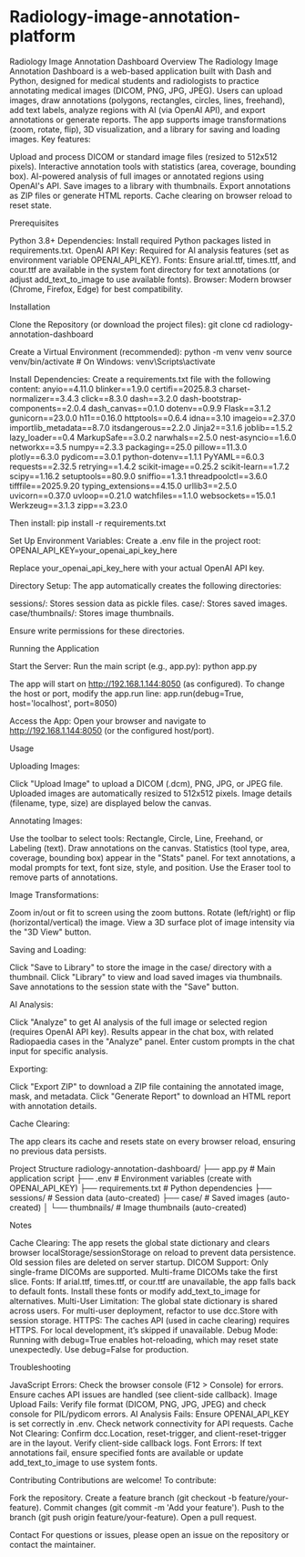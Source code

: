 # Radiology-image-annotation-platform

Radiology Image Annotation Dashboard
Overview
The Radiology Image Annotation Dashboard is a web-based application built with Dash and Python, designed for medical students and radiologists to practice annotating medical images (DICOM, PNG, JPG, JPEG). Users can upload images, draw annotations (polygons, rectangles, circles, lines, freehand), add text labels, analyze regions with AI (via OpenAI API), and export annotations or generate reports. The app supports image transformations (zoom, rotate, flip), 3D visualization, and a library for saving and loading images.
Key features:

Upload and process DICOM or standard image files (resized to 512x512 pixels).
Interactive annotation tools with statistics (area, coverage, bounding box).
AI-powered analysis of full images or annotated regions using OpenAI's API.
Save images to a library with thumbnails.
Export annotations as ZIP files or generate HTML reports.
Cache clearing on browser reload to reset state.

Prerequisites

Python 3.8+
Dependencies: Install required Python packages listed in requirements.txt.
OpenAI API Key: Required for AI analysis features (set as environment variable OPENAI_API_KEY).
Fonts: Ensure arial.ttf, times.ttf, and cour.ttf are available in the system font directory for text annotations (or adjust add_text_to_image to use available fonts).
Browser: Modern browser (Chrome, Firefox, Edge) for best compatibility.

Installation

Clone the Repository (or download the project files):
git clone <repository-url>
cd radiology-annotation-dashboard


Create a Virtual Environment (recommended):
python -m venv venv
source venv/bin/activate  # On Windows: venv\Scripts\activate


Install Dependencies: Create a requirements.txt file with the following content:
anyio==4.11.0
blinker==1.9.0
certifi==2025.8.3
charset-normalizer==3.4.3
click==8.3.0
dash==3.2.0
dash-bootstrap-components==2.0.4
dash_canvas==0.1.0
dotenv==0.9.9
Flask==3.1.2
gunicorn==23.0.0
h11==0.16.0
httptools==0.6.4
idna==3.10
imageio==2.37.0
importlib_metadata==8.7.0
itsdangerous==2.2.0
Jinja2==3.1.6
joblib==1.5.2
lazy_loader==0.4
MarkupSafe==3.0.2
narwhals==2.5.0
nest-asyncio==1.6.0
networkx==3.5
numpy==2.3.3
packaging==25.0
pillow==11.3.0
plotly==6.3.0
pydicom==3.0.1
python-dotenv==1.1.1
PyYAML==6.0.3
requests==2.32.5
retrying==1.4.2
scikit-image==0.25.2
scikit-learn==1.7.2
scipy==1.16.2
setuptools==80.9.0
sniffio==1.3.1
threadpoolctl==3.6.0
tifffile==2025.9.20
typing_extensions==4.15.0
urllib3==2.5.0
uvicorn==0.37.0
uvloop==0.21.0
watchfiles==1.1.0
websockets==15.0.1
Werkzeug==3.1.3
zipp==3.23.0

Then install:
pip install -r requirements.txt


Set Up Environment Variables: Create a .env file in the project root:
OPENAI_API_KEY=your_openai_api_key_here

Replace your_openai_api_key_here with your actual OpenAI API key.

Directory Setup: The app automatically creates the following directories:

sessions/: Stores session data as pickle files.
case/: Stores saved images.
case/thumbnails/: Stores image thumbnails.

Ensure write permissions for these directories.


Running the Application

Start the Server: Run the main script (e.g., app.py):
python app.py

The app will start on http://192.168.1.144:8050 (as configured). To change the host or port, modify the app.run line:
app.run(debug=True, host='localhost', port=8050)


Access the App: Open your browser and navigate to http://192.168.1.144:8050 (or the configured host/port).


Usage

Uploading Images:

Click "Upload Image" to upload a DICOM (.dcm), PNG, JPG, or JPEG file.
Uploaded images are automatically resized to 512x512 pixels.
Image details (filename, type, size) are displayed below the canvas.


Annotating Images:

Use the toolbar to select tools: Rectangle, Circle, Line, Freehand, or Labeling (text).
Draw annotations on the canvas. Statistics (tool type, area, coverage, bounding box) appear in the "Stats" panel.
For text annotations, a modal prompts for text, font size, style, and position.
Use the Eraser tool to remove parts of annotations.


Image Transformations:

Zoom in/out or fit to screen using the zoom buttons.
Rotate (left/right) or flip (horizontal/vertical) the image.
View a 3D surface plot of image intensity via the "3D View" button.


Saving and Loading:

Click "Save to Library" to store the image in the case/ directory with a thumbnail.
Click "Library" to view and load saved images via thumbnails.
Save annotations to the session state with the "Save" button.


AI Analysis:

Click "Analyze" to get AI analysis of the full image or selected region (requires OpenAI API key).
Results appear in the chat box, with related Radiopaedia cases in the "Analyze" panel.
Enter custom prompts in the chat input for specific analysis.


Exporting:

Click "Export ZIP" to download a ZIP file containing the annotated image, mask, and metadata.
Click "Generate Report" to download an HTML report with annotation details.


Cache Clearing:

The app clears its cache and resets state on every browser reload, ensuring no previous data persists.



Project Structure
radiology-annotation-dashboard/
├── app.py           # Main application script
├── .env                  # Environment variables (create with OPENAI_API_KEY)
├── requirements.txt      # Python dependencies
├── sessions/             # Session data (auto-created)
├── case/                 # Saved images (auto-created)
│   └── thumbnails/       # Image thumbnails (auto-created)

Notes

Cache Clearing: The app resets the global state dictionary and clears browser localStorage/sessionStorage on reload to prevent data persistence. Old session files are deleted on server startup.
DICOM Support: Only single-frame DICOMs are supported. Multi-frame DICOMs take the first slice.
Fonts: If arial.ttf, times.ttf, or cour.ttf are unavailable, the app falls back to default fonts. Install these fonts or modify add_text_to_image for alternatives.
Multi-User Limitation: The global state dictionary is shared across users. For multi-user deployment, refactor to use dcc.Store with session storage.
HTTPS: The caches API (used in cache clearing) requires HTTPS. For local development, it’s skipped if unavailable.
Debug Mode: Running with debug=True enables hot-reloading, which may reset state unexpectedly. Use debug=False for production.

Troubleshooting

JavaScript Errors: Check the browser console (F12 > Console) for errors. Ensure caches API issues are handled (see client-side callback).
Image Upload Fails: Verify file format (DICOM, PNG, JPG, JPEG) and check console for PIL/pydicom errors.
AI Analysis Fails: Ensure OPENAI_API_KEY is set correctly in .env. Check network connectivity for API requests.
Cache Not Clearing: Confirm dcc.Location, reset-trigger, and client-reset-trigger are in the layout. Verify client-side callback logs.
Font Errors: If text annotations fail, ensure specified fonts are available or update add_text_to_image to use system fonts.

Contributing
Contributions are welcome! To contribute:

Fork the repository.
Create a feature branch (git checkout -b feature/your-feature).
Commit changes (git commit -m 'Add your feature').
Push to the branch (git push origin feature/your-feature).
Open a pull request.

Contact
For questions or issues, please open an issue on the repository or contact the maintainer.
